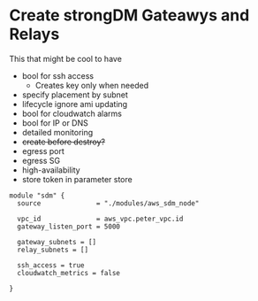 # Create strongDM Gateawys and Relays

This that might be cool to have
- bool for ssh access
  - Creates key only when needed
- specify placement by subnet
- lifecycle ignore ami updating 
- bool for cloudwatch alarms
- bool for IP or DNS
- detailed monitoring
- ~~create before destroy?~~
- egress port
- egress SG
- high-availability
- store token in parameter store 

~~~
module "sdm" {
  source              = "./modules/aws_sdm_node"

  vpc_id              = aws_vpc.peter_vpc.id
  gateway_listen_port = 5000

  gateway_subnets = []
  relay_subnets = []
  
  ssh_access = true
  cloudwatch_metrics = false

}
~~~